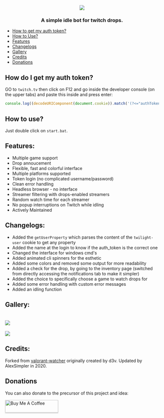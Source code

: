 <h1 align="center"><img src="https://i.imgur.com/ie0oZQP.png"/></h1>

<h3 align="center">A simple idle bot for twitch drops.</h3>

- [How to get my auth token?](#How-do-I-get-my-auth-token)
- [How to Use?](#How-to-use)
- [Features](#Features)
- [Changelogs](#Changelogs)
- [Gallery](#Gallery)
- [Credits](#Credits)
- [Donations](#Donations)

## How do I get my auth token?
GO to `twitch.tv` then click on F12 and go inside the developer console (on the upper tabs) and paste this inside and press enter:
```js
console.log((decodeURIComponent(document.cookie)).match('(?<="authToken":")[a-zA-z0-9]+')[0]);
```

## How to use?
Just double click on `start.bat`.

## Features:
- Multiple game support
- Drop annoucement
- Flexible, fast and colorful interface
- Multiple platforms supported
- Token login (no complicated username/password)
- Clean error handling
- Headless browser - no interface
- Streamer filtering with drops-enabled streamers
- Random watch time for each streamer
- No popup interruptions on Twitch while idling
- Actively Maintained

## Changelogs:<br>
- Added the `getUserProperty` which parses the content of the `twilight-user` cookie to get any property<br>
- Added the name at the login to know if the auth_token is the correct one<br>
- Changed the interface for windows cmd's<br>
- Added animated cli spinners for the esthetic<br>
- Added some colors and removed some output for more readability<br>
- Added a check for the drop, by going to the inventory page (switched from directly accessing the notifications tab to make it simpler)<br>
- Added the choice to specifically choose a game to watch drops for<br>
- Added some error handling with custom error messages<br>
- Added an idling function

## Gallery:
![](https://i.imgur.com/qh5JXMz.png)
===================================
![](https://i.imgur.com/hfBxXMR.png)

## Credits:
Forked from [valorant-watcher](https://github.com/D3vl0per/Valorant-watcher) originally created by d3v. 
Updated by AlexSimpler in 2020.

## Donations
You can also donate to the precursor of this project and idea:

<a href="https://www.buymeacoffee.com/D3v" target="_blank"><img src="https://www.buymeacoffee.com/assets/img/custom_images/orange_img.png" alt="Buy Me A Coffee" style="height: 41px !important;width: 174px !important;box-shadow: 0px 3px 2px 0px rgba(190, 190, 190, 0.5) !important;-webkit-box-shadow: 0px 3px 2px 0px rgba(190, 190, 190, 0.5) !important;" ></a>
